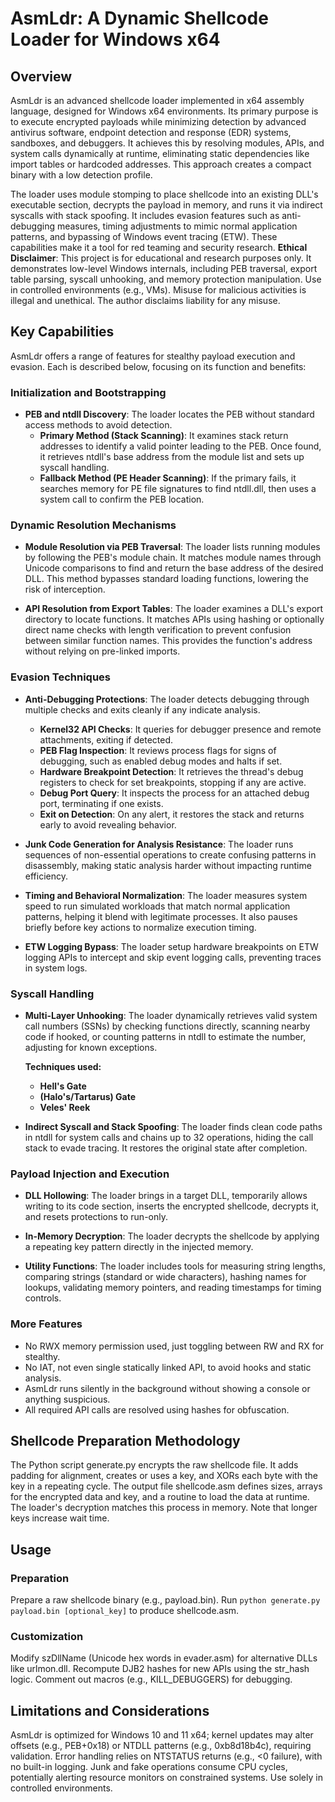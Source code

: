 # AsmLdr: A Dynamic Shellcode Loader for Windows x64

## Overview

AsmLdr is an advanced shellcode loader implemented in x64 assembly language, designed for Windows x64 environments. Its primary purpose is to execute encrypted payloads while minimizing detection by advanced antivirus software, endpoint detection and response (EDR) systems, sandboxes, and debuggers. It achieves this by resolving modules, APIs, and system calls dynamically at runtime, eliminating static dependencies like import tables or hardcoded addresses. This approach creates a compact binary with a low detection profile.

The loader uses module stomping to place shellcode into an existing DLL's executable section, decrypts the payload in memory, and runs it via indirect syscalls with stack spoofing. It includes evasion features such as anti-debugging measures, timing adjustments to mimic normal application patterns, and bypassing of Windows event tracing (ETW). These capabilities make it a tool for red teaming and security research.
**Ethical Disclaimer**: This project is for educational and research purposes only. It demonstrates low-level Windows internals, including PEB traversal, export table parsing, syscall unhooking, and memory protection manipulation. Use in controlled environments (e.g., VMs). Misuse for malicious activities is illegal and unethical. The author disclaims liability for any misuse.

## Key Capabilities

AsmLdr offers a range of features for stealthy payload execution and evasion. Each is described below, focusing on its function and benefits:

### Initialization and Bootstrapping
- **PEB and ntdll Discovery**: The loader locates the PEB without standard access methods to avoid detection.
  - **Primary Method (Stack Scanning)**: It examines stack return addresses to identify a valid pointer leading to the PEB. Once found, it retrieves ntdll's base address from the module list and sets up syscall handling.
  - **Fallback Method (PE Header Scanning)**: If the primary fails, it searches memory for PE file signatures to find ntdll.dll, then uses a system call to confirm the PEB location.

### Dynamic Resolution Mechanisms
- **Module Resolution via PEB Traversal**: The loader lists running modules by following the PEB's module chain. It matches module names through Unicode comparisons to find and return the base address of the desired DLL. This method bypasses standard loading functions, lowering the risk of interception.

- **API Resolution from Export Tables**: The loader examines a DLL's export directory to locate functions. It matches APIs using hashing or optionally direct name checks with length verification to prevent confusion between similar function names. This provides the function's address without relying on pre-linked imports.

### Evasion Techniques
- **Anti-Debugging Protections**: The loader detects debugging through multiple checks and exits cleanly if any indicate analysis.
  - **Kernel32 API Checks**: It queries for debugger presence and remote attachments, exiting if detected.
  - **PEB Flag Inspection**: It reviews process flags for signs of debugging, such as enabled debug modes and halts if set.
  - **Hardware Breakpoint Detection**: It retrieves the thread's debug registers to check for set breakpoints, stopping if any are active.
  - **Debug Port Query**: It inspects the process for an attached debug port, terminating if one exists.
  - **Exit on Detection**: On any alert, it restores the stack and returns early to avoid revealing behavior.

- **Junk Code Generation for Analysis Resistance**: The loader runs sequences of non-essential operations to create confusing patterns in disassembly, making static analysis harder without impacting runtime efficiency.

- **Timing and Behavioral Normalization**: The loader measures system speed to run simulated workloads that match normal application patterns, helping it blend with legitimate processes. It also pauses briefly before key actions to normalize execution timing.

- **ETW Logging Bypass**: The loader setup hardware breakpoints on ETW logging APIs to intercept and skip event logging calls, preventing traces in system logs.

### Syscall Handling
- **Multi-Layer Unhooking**: The loader dynamically retrieves valid system call numbers (SSNs) by checking functions directly, scanning nearby code if hooked, or counting patterns in ntdll to estimate the number, adjusting for known exceptions.

  **Techniques used:**
    - **Hell's Gate**
    - **(Halo's/Tartarus) Gate**
    - **Veles' Reek**

- **Indirect Syscall and Stack Spoofing**: The loader finds clean code paths in ntdll for system calls and chains up to 32 operations, hiding the call stack to evade tracing. It restores the original state after completion.

### Payload Injection and Execution
- **DLL Hollowing**: The loader brings in a target DLL, temporarily allows writing to its code section, inserts the encrypted shellcode, decrypts it, and resets protections to run-only.

- **In-Memory Decryption**: The loader decrypts the shellcode by applying a repeating key pattern directly in the injected memory.

- **Utility Functions**: The loader includes tools for measuring string lengths, comparing strings (standard or wide characters), hashing names for lookups, validating memory pointers, and reading timestamps for timing controls.

### More Features
- No RWX memory permission used, just toggling between RW and RX for stealthy.
- No IAT, not even single statically linked API, to avoid hooks and static analysis.
- AsmLdr runs silently in the background without showing a console or anything suspicious.
- All required API calls are resolved using hashes for obfuscation.

## Shellcode Preparation Methodology

The Python script generate.py encrypts the raw shellcode file. It adds padding for alignment, creates or uses a key, and XORs each byte with the key in a repeating cycle. The output file shellcode.asm defines sizes, arrays for the encrypted data and key, and a routine to load the data at runtime. The loader's decryption matches this process in memory. Note that longer keys increase wait time.

## Usage

### Preparation
Prepare a raw shellcode binary (e.g., payload.bin). Run `python generate.py payload.bin [optional_key]` to produce shellcode.asm.

### Customization
Modify szDllName (Unicode hex words in evader.asm) for alternative DLLs like urlmon.dll. Recompute DJB2 hashes for new APIs using the str_hash logic. Comment out macros (e.g., KILL_DEBUGGERS) for debugging.

## Limitations and Considerations

AsmLdr is optimized for Windows 10 and 11 x64; kernel updates may alter offsets (e.g., PEB+0x18) or NTDLL patterns (e.g., 0xb8d18b4c), requiring validation. Error handling relies on NTSTATUS returns (e.g., <0 failure), with no built-in logging. Junk and fake operations consume CPU cycles, potentially alerting resource monitors on constrained systems. Use solely in controlled environments.


